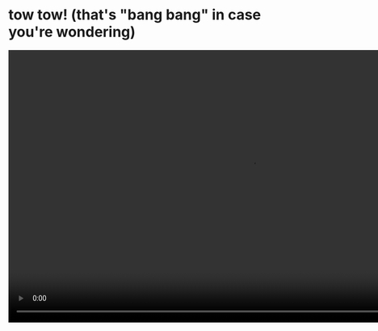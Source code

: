 # tow tow! (that's "bang bang" in case you're wondering)

<video width="960" height="540" controls>
  <source src="demo.mp4" type="video/mp4">
  <source src="demo.ogg" type="video/ogg">
Your browser does not support the video tag.
</video> 
